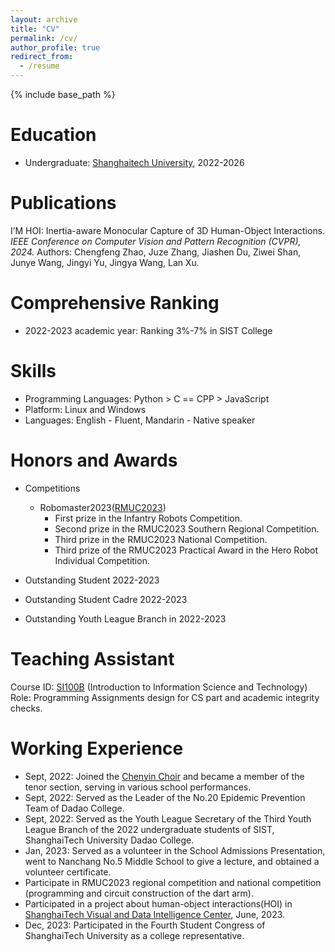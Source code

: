 ```yaml
---
layout: archive
title: "CV"
permalink: /cv/
author_profile: true
redirect_from:
  - /resume
---
```


{% include base_path %}

Education
======
* Undergraduate: [Shanghaitech University](https://www.shanghaitech.edu.cn/), 2022-2026


Publications
======
I’M HOI: Inertia-aware Monocular Capture of 3D Human-Object Interactions.
*IEEE Conference on Computer Vision and Pattern Recognition (CVPR), 2024.*
Authors: Chengfeng Zhao, Juze Zhang, Jiashen Du, Ziwei Shan, Junye Wang, Jingyi Yu, Jingya Wang, Lan Xu.

Comprehensive Ranking
======
- 2022-2023 academic year: Ranking 3%-7% in SIST College
  
Skills
======
* Programming Languages: Python > C == CPP > JavaScript
* Platform: Linux and Windows
* Languages: English - Fluent, Mandarin - Native speaker

Honors and Awards
======
* Competitions
  * Robomaster2023([RMUC2023](https://www.robomaster.com/zh-CN/robo/rm))
    * First prize in the Infantry Robots Competition.
    * Second prize in the RMUC2023 Southern Regional Competition.
    * Third prize in the RMUC2023 National Competition.
    * Third prize of the RMUC2023 Practical Award in the Hero Robot Individual Competition.
      
* Outstanding Student 2022-2023
* Outstanding Student Cadre 2022-2023
* Outstanding Youth League Branch in 2022-2023

Teaching Assistant
======
Course ID: [SI100B](https://i-techx.github.io/iTechX/courses?course_code=SI100B) (Introduction to Information Science and Technology)
Role: Programming Assignments design for CS part and academic integrity checks.
  
Working Experience
======
* Sept, 2022: Joined the [Chenyin Choir](https://space.bilibili.com/670045446) and became a member of the tenor section, serving in various school performances.
* Sept, 2022: Served as the Leader of the No.20 Epidemic Prevention Team of Dadao College.
* Sept, 2022: Served as the Youth League Secretary of the Third Youth League Branch of the 2022 undergraduate students of SIST, ShanghaiTech University Dadao College.
* Jan, 2023: Served as a volunteer in the School Admissions Presentation, went to Nanchang No.5 Middle School to give a lecture, and obtained a volunteer certificate.
* Participate in RMUC2023 regional competition and national competition (programming and circuit construction of the dart arm).
* Participated in a project about human-object interactions(HOI) in [ShanghaiTech Visual and Data Intelligence Center](https://vic.shanghaitech.edu.cn/), June, 2023.
* Dec, 2023: Participated in the Fourth Student Congress of ShanghaiTech University as a college representative.
